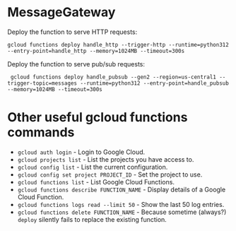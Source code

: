 # MessageGateway

Deploy the function to serve HTTP requests:

```
gcloud functions deploy handle_http --trigger-http --runtime=python312 --entry-point=handle_http --memory=1024MB --timeout=300s
```

Deploy the function to serve pub/sub requests:

```
 gcloud functions deploy handle_pubsub --gen2 --region=us-central1 --trigger-topic=messages --runtime=python312 --entry-point=handle_pubsub --memory=1024MB --timeout=300s
```

# Other useful gcloud functions commands
- `gcloud auth login` - Login to Google Cloud.
- `gcloud projects list` - List the projects you have access to.
- `gcloud config list` - List the current configuration.
- `gcloud config set project PROJECT_ID` - Set the project to use.
- `gcloud functions list` - List Google Cloud Functions.
- `gcloud functions describe FUNCTION_NAME` - Display details of a Google Cloud Function.
- `gcloud functions logs read --limit 50` - Show the last 50 log entries.
- `gcloud functions delete FUNCTION_NAME` - Because sometime (always?) `deploy` silently fails to replace the existing function. 
